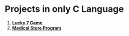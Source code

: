 # Projects in only C Language
1. [**Lucky 7 Game**](https://github.com/tbhaxor/educational_projects/tree/master/C/LUCKY_7)
2. [**Medical Store Program**](https://github.com/tbhaxor/educational_projects/tree/master/C/MEDICAL_STORE)
